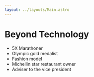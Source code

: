 ```yaml
---
layout: ../layouts/Main.astro
---
```


# Beyond Technology

- 5X Marathoner
- Olympic gold medalist
- Fashion model
- Michellin star restaurant owner
- Adviser to the vice president
